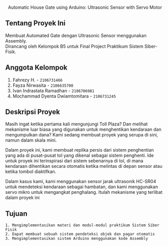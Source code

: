 <p align="center">
  Automatic House Gate using Arduino: Ultrasonic Sensor with Servo Motor
</p>

## Tentang Proyek Ini
Membuat Automated Gate dengan Ultrasonic Sensor menggunakan Assembly. 
<br> Dirancang oleh Kelompok B5 untuk Final Project Praktikum Sistem Siber-Fisik.

## Anggota Kelompok
1. Fahrezy H. - `2106731466`
2. Fayza Nirwasita - `2106635700`
3. Ivan Indrastata Ramadhan - `2106706981`
4. Mochammad Dyenta Dwiamtomitara - `2106731245`

## Deskripsi Proyek
Masih ingat ketika pertama kali mengunjungi Toll Plaza? Dan melihat mekanisme luar biasa yang digunakan untuk menghentikan kendaraan dan mengumpulkan dana? Kami sedang membuat proyek yang serupa di sini, namun dalam skala mini.

Dalam proyek ini, kami membuat replika persis dari sistem penghentian yang ada di pusat-pusat tol yang dikenal sebagai sistem penghenti. Ide untuk proyek ini terinspirasi dari sistem sebenarnya di tol, di mana kendaraan dihentikan secara otomatis ketika melintas di depan sensor atau ketika tombol diaktifkan.

Dalam kasus kami, kami menggunakan sensor jarak ultrasonik HC-SR04 untuk mendeteksi kendaraan sebagai hambatan, dan kami menggunakan servo mikro untuk mengangkat penghalang. Itulah mekanisme yang terlibat dalam proyek ini

## Tujuan
```
1. Mengimplementasikan materi dan modul-modul praktikum Sistem Siber Fisik 
2. Dapat membuat sebuah sistem pendeteksi objek dan pagar otomatis
3. Mengimplementasikan sistem Arduino menggunakan kode Assembly

```

<!-- ## Proteus
![State Diagram](https://drive.google.com/file/d/1YnqgZwbPYb-U-LKxIgehy_YIs6JxD88m/view?usp=share_link) -->
